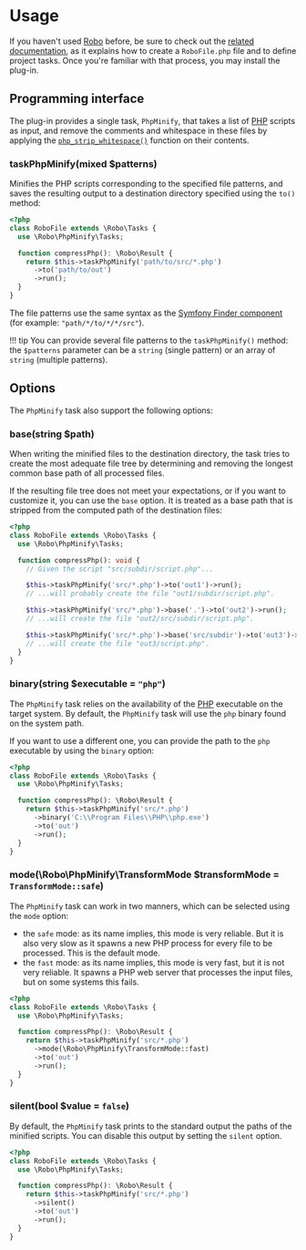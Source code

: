 # Usage
If you haven't used [Robo](https://robo.li) before, be sure to check out the [related documentation](https://robo.li/getting-started), as it explains how to create a `RoboFile.php` file and to define project tasks. Once you're familiar with that process, you may install the plug-in.

## Programming interface
The plug-in provides a single task, `PhpMinify`, that takes a list of [PHP](https://www.php.net) scripts as input, and remove the comments and whitespace in these files by applying the [`php_strip_whitespace()`](https://www.php.net/manual/en/function.php-strip-whitespace.php) function on their contents.
    
### **taskPhpMinify**(mixed $patterns)
Minifies the PHP scripts corresponding to the specified file patterns, and saves the resulting output to a destination directory specified using the `to()` method:

```php
<?php
class RoboFile extends \Robo\Tasks {
  use \Robo\PhpMinify\Tasks;

  function compressPhp(): \Robo\Result {
    return $this->taskPhpMinify('path/to/src/*.php')
      ->to('path/to/out')
      ->run();
  }
}
```

The file patterns use the same syntax as the [Symfony Finder component](https://symfony.com/doc/current/components/finder.html) (for example: `"path/*/to/*/*/src"`).

!!! tip
    You can provide several file patterns to the `taskPhpMinify()` method:
    the `$patterns` parameter can be a `string` (single pattern) or an array of `string` (multiple patterns).  

## Options
The `PhpMinify` task also support the following options:

### **base**(string $path)
When writing the minified files to the destination directory, the task tries to create the most adequate file tree by determining and removing the longest common base path of all processed files.

If the resulting file tree does not meet your expectations, or if you want to customize it, you can use the `base` option. It is treated as a base path that is stripped from the computed path of the destination files:

```php
<?php
class RoboFile extends \Robo\Tasks {
  use \Robo\PhpMinify\Tasks;

  function compressPhp(): void {
    // Given the script "src/subdir/script.php"...

    $this->taskPhpMinify('src/*.php')->to('out1')->run();
    // ...will probably create the file "out1/subdir/script.php".

    $this->taskPhpMinify('src/*.php')->base('.')->to('out2')->run();
    // ...will create the file "out2/src/subdir/script.php".

    $this->taskPhpMinify('src/*.php')->base('src/subdir')->to('out3')->run();
    // ...will create the file "out3/script.php".
  }
}
```

### **binary**(string $executable = `"php"`)
The `PhpMinify` task relies on the availability of the [PHP](https://www.php.net) executable on the target system. By default, the `PhpMinify` task will use the `php` binary found on the system path.

If you want to use a different one, you can provide the path to the `php` executable by using the `binary` option:

```php
<?php
class RoboFile extends \Robo\Tasks {
  use \Robo\PhpMinify\Tasks;

  function compressPhp(): \Robo\Result {
    return $this->taskPhpMinify('src/*.php')
      ->binary('C:\\Program Files\\PHP\\php.exe')
      ->to('out')
      ->run();
  }
}
```

### **mode**(\Robo\PhpMinify\TransformMode $transformMode = `TransformMode::safe`)
The `PhpMinify` task can work in two manners, which can be selected using the `mode` option:

- the `safe` mode: as its name implies, this mode is very reliable. But it is also very slow as it spawns a new PHP process for every file to be processed. This is the default mode.
- the `fast` mode: as its name implies, this mode is very fast, but it is not very reliable. It spawns a PHP web server that processes the input files, but on some systems this fails.

```php
<?php
class RoboFile extends \Robo\Tasks {
  use \Robo\PhpMinify\Tasks;

  function compressPhp(): \Robo\Result {
    return $this->taskPhpMinify('src/*.php')
      ->mode(\Robo\PhpMinify\TransformMode::fast)
      ->to('out')
      ->run();
  }
}
```

### **silent**(bool $value = `false`)
By default, the `PhpMinify` task prints to the standard output the paths of the minified scripts. You can disable this output by setting the `silent` option.

```php
<?php
class RoboFile extends \Robo\Tasks {
  use \Robo\PhpMinify\Tasks;

  function compressPhp(): \Robo\Result {
    return $this->taskPhpMinify('src/*.php')
      ->silent()
      ->to('out')
      ->run();
  }
}
```
